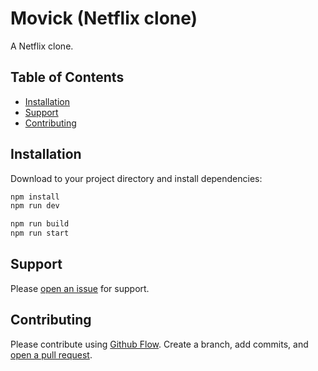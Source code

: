 # Movick (Netflix clone)

A Netflix clone.

## Table of Contents

-  [Installation](#installation)
-  [Support](#support)
-  [Contributing](#contributing)

## Installation

Download to your project directory and install dependencies:

```bash
npm install
npm run	dev

npm run build
npm run start
```

## Support

Please [open an issue](https://github.com/fraction/readme-boilerplate/issues/new) for support.

## Contributing

Please contribute using [Github Flow](https://guides.github.com/introduction/flow/). Create a branch, add commits, and [open a pull request](https://github.com/fraction/readme-boilerplate/compare/).
